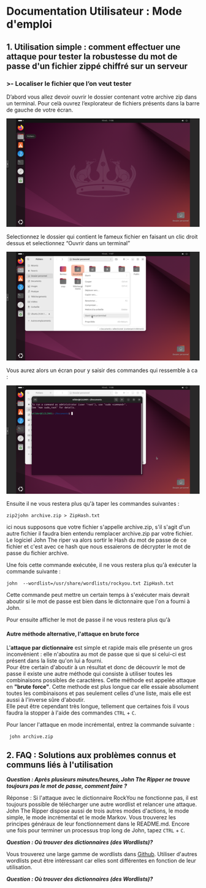 # Documentation Utilisateur : Mode d'emploi

## 1. Utilisation simple : comment effectuer une attaque pour tester la robustesse du mot de passe d'un fichier zippé chiffré sur un serveur  
### >- Localiser le fichier que l’on veut tester  
D’abord vous allez devoir ouvrir le dossier contenant votre archive zip dans un terminal.
Pour celà ouvrez l’explorateur de fichiers présents dans la barre de gauche de votre écran.  

<P ALIGN="center"><IMG src="https://github.com/WildCodeSchool/TSSR-BDX-0924-P1-G1/blob/main/IMG_USERGUIDE/screen1.png" width=600></P>  

Selectionnez le dossier qui contient le fameux fichier en faisant un clic droit dessus et selectionnez “Ouvrir dans un terminal”  

<P ALIGN="center"><IMG src="https://github.com/WildCodeSchool/TSSR-BDX-0924-P1-G1/blob/main/IMG_USERGUIDE/screen2.png" width=600></P>   

Vous aurez alors un écran pour y saisir des commandes qui ressemble à ca :  

<P ALIGN="center"><IMG src="https://github.com/WildCodeSchool/TSSR-BDX-0924-P1-G1/blob/main/IMG_USERGUIDE/screen3.png" width=600></P>  

Ensuite il ne vous restera plus qu'à taper les commandes suivantes :  

    zip2john archive.zip > ZipHash.txt
      
ici nous supposons que votre fichier s'appelle archive.zip, s'il s'agit d'un autre fichier il faudra bien entendu remplacer archive.zip par votre fichier.
Le logiciel John The riper va alors sortir le Hash du mot de passe de ce fichier et c'est avec ce hash que nous essaierons de décrypter le mot de passe du fichier archive.  
  
Une fois cette commande exécutée, il ne vous restera plus qu'à exécuter la commande suivante :  

    john  --wordlist=/usr/share/wordlists/rockyou.txt ZipHash.txt  

Cette commande peut mettre un certain temps à s'exécuter mais devrait aboutir si le mot de passe est bien dans le dictonnaire que l'on a fourni à John.  

Pour ensuite afficher le mot de passe il ne vous restera plus qu'à 

#### Autre méthode alternative, l'attaque en brute force  

L'**attaque par dictionnaire** est simple et rapide mais elle présente un gros inconvénient : elle n'aboutira au mot de passe que si que si celui-ci est présent dans la liste qu'on lui a fourni.  
Pour être certain d'aboutir à un résultat et donc de découvrir le mot de passe il existe une autre méthode qui consiste à utiliser toutes les combinaisons possibles de caractères. Cette méthode est appelée attaque en **"brute force"**. Cette methode est plus longue car elle essaie absolument toutes les combinaisons et pas seulement celles d'une liste, mais elle est aussi à l'inverse sûre d'aboutir.  
Elle peut être cependant très longue, tellement que certaines fois il vous faudra la stopper à l'aide des commandes `CTRL` + `C`.  

Pour lancer l'attaque en mode incrémental, entrez la commande suivante : 


     john archive.zip


## 2. FAQ : Solutions aux problèmes connus et communs liés à l'utilisation

***Question : Après plusieurs minutes/heures, John The Ripper ne trouve toujours pas le mot de passe, comment faire ?***

Réponse : Si l'attaque avec le dictionnaire RockYou ne fonctionne pas, il est toujours possible de télécharger une autre wordlist et relancer une attaque. John The Ripper dispose aussi de trois autres modes d'actions, le mode simple, le mode incrémental et le mode Markov. Vous trouverez les principes généraux de leur fonctionnement dans le README.md. Encore une fois pour terminer un processus trop long de John, tapez `CTRL` + `C`.  

***Question : Où trouver des dictionnaires (des Wordlists)?***  

Vous trouverez une large gamme de wordlists dans [Github](https://github.com). Utiliser d'autres wordlists peut être intéressant car elles sont différentes en fonction de leur utilisation.  

***Question : Où trouver des dictionnaires (des Wordlists)?*** 

  
  
  




  
